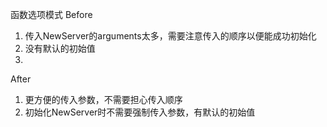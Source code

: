 函数选项模式
Before

1. 传入NewServer的arguments太多，需要注意传入的顺序以便能成功初始化
2. 没有默认的初始值
3. 

After
1. 更方便的传入参数，不需要担心传入顺序
2. 初始化NewServer时不需要强制传入参数，有默认的初始值